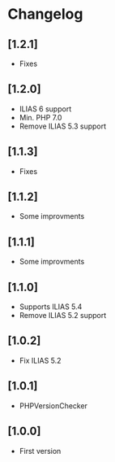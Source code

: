 # Changelog

## [1.2.1]
- Fixes

## [1.2.0]
- ILIAS 6 support
- Min. PHP 7.0
- Remove ILIAS 5.3 support

## [1.1.3]
- Fixes

## [1.1.2]
- Some improvments

## [1.1.1]
- Some improvments

## [1.1.0]
- Supports ILIAS 5.4
- Remove ILIAS 5.2 support

## [1.0.2]
- Fix ILIAS 5.2

## [1.0.1]
- PHPVersionChecker

## [1.0.0]
- First version
